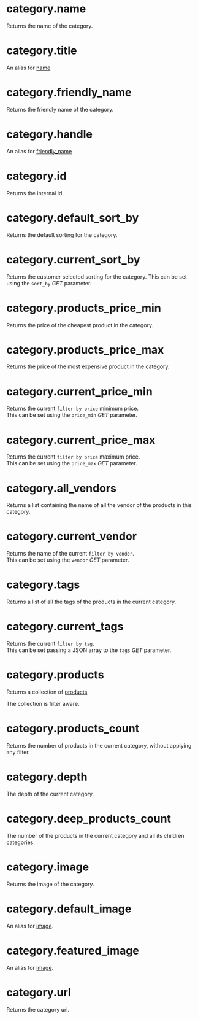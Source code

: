 # category.name

Returns the name of the category.

# category.title

An alias for [name](category.md#category.name)

# category.friendly_name

Returns the friendly name of the category.

# category.handle

An alias for [friendly_name](category.md#category.friendly_name)

# category.id

Returns the internal Id.

# category.default_sort_by

Returns the default sorting for the category.

# category.current_sort_by

Returns the customer selected sorting for the category.
This can be set using the `sort_by` *GET* parameter.

# category.products_price_min

Returns the price of the cheapest product in the category.

# category.products_price_max

Returns the price of the most expensive product in the category.

# category.current_price_min

Returns the current `filter by price` minimum price.  
This can be set using the `price_min` *GET* parameter.

# category.current_price_max

Returns the current `filter by price` maximum price.  
This can be set using the `price_max` *GET* parameter.

# category.all_vendors

Returns a list containing the name of all the vendor of the products in this category.

# category.current_vendor

Returns the name of the current `filter by vendor`.  
This can be set using the `vendor` *GET* parameter. 

# category.tags

Returns a list of all the tags of the products in the current category.

# category.current_tags

Returns the current `filter by tag`.  
This can be set passing a JSON array to the `tags` *GET* parameter.

# category.products

Returns a collection of [products](product.md)

The collection is filter aware.

# category.products_count

Returns the number of products in the current category, without applying any filter.

# category.depth

The depth of the current category.

# category.deep_products_count

The number of the products in the current category and all its children categories.

# category.image

Returns the image of the category.

# category.default_image

An alias for [image](category.md#category.image).

# category.featured_image

An alias for [image](category.md#category.image).

# category.url

Returns the category url.
